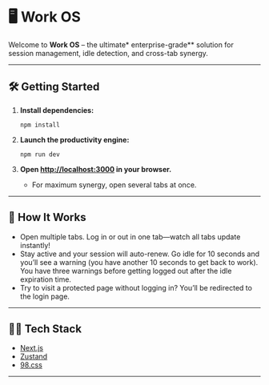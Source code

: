 # 🖥️ Work OS

Welcome to **Work OS** – the ultimate* enterprise-grade** solution for session management, idle detection, and cross-tab synergy.

---

## 🛠️ Getting Started

1. **Install dependencies:**
   ```
   npm install
   ```

2. **Launch the productivity engine:**
   ```
   npm run dev
   ```

3. **Open [http://localhost:3000](http://localhost:3000) in your browser.**
   - For maximum synergy, open several tabs at once.

---

## 🧪 How It Works

- Open multiple tabs. Log in or out in one tab—watch all tabs update instantly!
- Stay active and your session will auto-renew. Go idle for 10 seconds and you’ll see a warning (you have another 10 seconds to get back to work). You have three warnings before getting logged out after the idle expiration time.
- Try to visit a protected page without logging in? You’ll be redirected to the login page.

---

## 🤹‍♂️ Tech Stack

- [Next.js](https://nextjs.org) 
- [Zustand](https://github.com/pmndrs/zustand)
- [98.css](https://jdan.github.io/98.css/)

---
